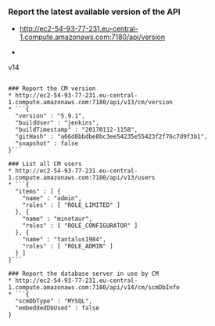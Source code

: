### Report the latest available version of the API
* http://ec2-54-93-77-231.eu-central-1.compute.amazonaws.com:7180/api/version
* ```
v14
```

### Report the CM version
* http://ec2-54-93-77-231.eu-central-1.compute.amazonaws.com:7180/api/v13/cm/version
* ```{
  "version" : "5.9.1",
  "buildUser" : "jenkins",
  "buildTimestamp" : "20170112-1158",
  "gitHash" : "a66d8bbdbe8bc3ee54235e55423f2f76c7d9f3b1",
  "snapshot" : false
}```

### List all CM users
* http://ec2-54-93-77-231.eu-central-1.compute.amazonaws.com:7180/api/v13/users
* ```{
  "items" : [ {
    "name" : "admin",
    "roles" : [ "ROLE_LIMITED" ]
  }, {
    "name" : "minotaur",
    "roles" : [ "ROLE_CONFIGURATOR" ]
  }, {
    "name" : "tantalus1984",
    "roles" : [ "ROLE_ADMIN" ]
  } ]
}```

### Report the database server in use by CM
* http://ec2-54-93-77-231.eu-central-1.compute.amazonaws.com:7180/api/v14/cm/scmDbInfo
* ```{
  "scmDbType" : "MYSQL",
  "embeddedDbUsed" : false
}
```

